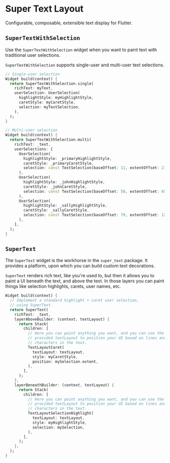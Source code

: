 # Super Text Layout
Configurable, composable, extensible text display for Flutter.

## `SuperTextWithSelection`
Use the `SuperTextWithSelection` widget when you want to paint text with traditional user selections.

`SuperTextWithSelection` supports single-user and multi-user text selections.

```dart
// Single-user selection
Widget build(context) {
  return SuperTextWithSelection.single(
    richText: myText,
    userSelection: UserSelection(
      highlightStyle: myHighlightStyle,
      caretStyle: myCaretStyle,
      selection: myTextSelection,
    ),
  );
}

// Multi-user selection
Widget build(context) {
  return SuperTextWithSelection.multi(
    richText: _text,
    userSelections: [
      UserSelection(
        highlightStyle: _primaryHighlightStyle,
        caretStyle: _primaryCaretStyle,
        selection: const TextSelection(baseOffset: 11, extentOffset: 21),
      ),
      UserSelection(
        highlightStyle: _johnHighlightStyle,
        caretStyle: _johnCaretStyle,
        selection: const TextSelection(baseOffset: 58, extentOffset: 65),
      ),
      UserSelection(
        highlightStyle: _sallyHighlightStyle,
        caretStyle: _sallyCaretStyle,
        selection: const TextSelection(baseOffset: 79, extentOffset: 120),
      ),
    ],
  );
}
``` 

## `SuperText`
The `SuperText` widget is the workhorse in the `super_text` package. It provides a platform, upon which you can build custom text decorations.

`SuperText` renders rich text, like you're used to, but then it allows you to paint a UI beneath the text, and above the text. In those layers you can paint things like selection highlights, carets, user names, etc.

```dart
Widget build(context) {
  // Implement a standard highlight + caret user selection,
  // using SuperText.
  return SuperText(
    richText: _text,
    layerAboveBuilder: (context, textLayout) {
      return Stack(
        children: [
          // Here you can paint anything you want, and you can use the
          // provided textLayout to position your UI based on lines and
          // characters in the text.
          TextLayoutCaret(
            textLayout: textLayout,
            style: myCaretStyle,
            position: mySelection.extent,
          ),
        ],
      );
    },
    layerBeneathBuilder: (context, textLayout) {
      return Stack(
        children: [
          // Here you can paint anything you want, and you can use the
          // provided textLayout to position your UI based on lines and
          // characters in the text.
          TextLayoutSelectionHighlight(
            textLayout: textLayout,
            style: myHighlightStyle,
            selection: mySelection,
          ),
        ],
      );
    },
  );
}
```